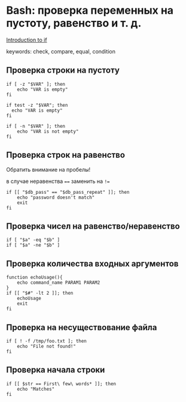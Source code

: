 # Bash: проверка переменных на пустоту, равенство и т. д.

[Introduction to if](http://tldp.org/LDP/Bash-Beginners-Guide/html/sect_07_01.html)

keywords: check, compare, equal, condition

## Проверка строки на пустоту

```
if [ -z "$VAR" ]; then
    echo "VAR is empty"
fi

if test -z "$VAR"; then
  echo "VAR is empty"
fi

if [ -n "$VAR" ]; then
    echo "VAR is not empty"
fi
```

## Проверка строк на равенство

Обратить внимание на пробелы!

в случае неравенства `==` заменить на `!=`

```
if [[ "$db_pass" == "$db_pass_repeat" ]]; then
    echo "password doesn't match"
    exit
fi
```

## Проверка чисел на равенство/неравенство


```
if [ "$a" -eq "$b" ]
if [ "$a" -ne "$b" ]
```

## Проверка количества входных аргументов

```
function echoUsage(){
    echo command_name PARAM1 PARAM2
}
if [[ "$#" -lt 2 ]]; then
    echoUsage
    exit
fi
```

## Проверка на несуществование файла

```
if [ ! -f /tmp/foo.txt ]; then
    echo "File not found!"
fi
```

## Проверка начала строки

```
if [[ $str == First\ few\ words* ]]; then
    echo "Matches"
fi
```
